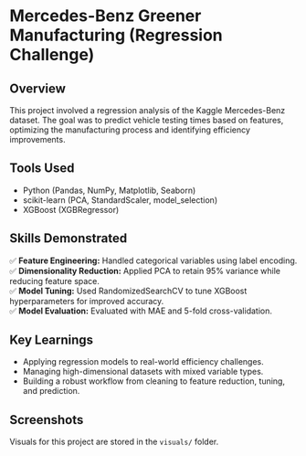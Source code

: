 # Mercedes-Benz Greener Manufacturing (Regression Challenge)

## Overview
This project involved a regression analysis of the Kaggle Mercedes-Benz dataset. The goal was to predict vehicle testing times based on features, optimizing the manufacturing process and identifying efficiency improvements.

## Tools Used
- Python (Pandas, NumPy, Matplotlib, Seaborn)
- scikit-learn (PCA, StandardScaler, model_selection)
- XGBoost (XGBRegressor)

## Skills Demonstrated
✅ **Feature Engineering:** Handled categorical variables using label encoding.  
✅ **Dimensionality Reduction:** Applied PCA to retain 95% variance while reducing feature space.  
✅ **Model Tuning:** Used RandomizedSearchCV to tune XGBoost hyperparameters for improved accuracy.  
✅ **Model Evaluation:** Evaluated with MAE and 5-fold cross-validation.

## Key Learnings
- Applying regression models to real-world efficiency challenges.
- Managing high-dimensional datasets with mixed variable types.
- Building a robust workflow from cleaning to feature reduction, tuning, and prediction.

## Screenshots
Visuals for this project are stored in the `visuals/` folder.